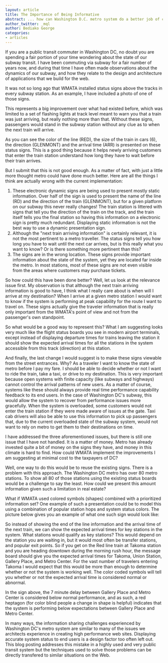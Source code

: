 ```yaml
---
layout: article
title: The Importance of Being Informative
abstract: ... how can Washington D.C. metro system do a better job of communicating train status using their existing electronic signs?
author_twitter: _mql
author: Bediako George
categories:
- articles
---
```


If you are a public transit commuter in Washington DC, no doubt you are spending a fair portion of your time wondering about the state of our subway transit. I have been commuting via subway for a fair number of years now, and during that time I have often made observations about the dynamics of our subway, and how they relate to the design and architecture of applications that we build for the web.

It was not so long ago that WMATA installed status signs above the tracks in every subway station. As an example, I have included a photo of one of those signs.

This represents a big improvement over what had existed before, which was limited to a set of flashing lights at track level meant to warn you that a train was just arriving, but really nothing more than that. Without these signs, passengers would stand in the subway station without any clue as to when the next train will arrive.

As you can see the color of the line (RED), the size of the train in cars (6), the direction (GLENMONT) and the arrival time (ARR) is presented on these status signs. This is a good thing because it helps newly arriving customers that enter the train station understand how long they have to wait before their train arrives.

But I submit that this is not good enough. As a matter of fact, with just a little more thought metro could have done much better. Here are all the things I think are actually wrong with the current implementation:

1. These electronic dynamic signs are being used to present mostly static information. Over half of the sign is used to present the name of the line (RD) and the direction of the train (GLENMONT), but for a given platform on our subway this never really changes! The train station is littered with signs that tell you the direction of the train on the track, and the train itself tells you the final station so having this information on a electronic sign is pretty much redundant. Displaying static information is not the best way to use a dynamic presentation sign.
2. Although the "next train arriving information" is certainly relevant, it is not the most pertinent to a metro traveller. The status signs tell you how long you have to wait until the next car arrives, but is this really what you want to know? Or is there something more pertinent than this?
3. The signs are in the wrong location. These signs provide important information about the state of the system, yet they are located far inside the metro. In most stations, most of these signs are not even visible from the areas where customers may purchase tickets.

So how could this have been done better? Well, let us look at the relevance issue first. My observation is that although the next train arriving information is good to have, I think what I really care about is when will I arrive at my destination? When I arrive at a given metro station I would want to know if the system is performing at peak capability for the route I want to travel on. These signs actually give the traveler information that is really only important from the WMATA's point of view and not from the passenger's own standpoint.

So what would be a good way to represent this? What I am suggesting looks very much like the flight status boards you see in modern airport terminals, except instead of displaying departure times for trains leaving the station it should show the expected arrival times for all the stations in the system accessible from this track (direction) at this station.

And finally, the last change I would suggest is to make these signs viewable from the street entrances. Why? As a traveler I want to know the state of metro before I pay my fare. I should be able to decide whether or not I want to ride the train, take a taxi, or drive to my destination. This is very important because open systems with finite capacity (like subways and highways) cannot control the arrival patterns of new users. As a matter of course, systems like these should always provide real time performance capability feedback to its end users. In the case of Washington DC's subway, this would allow the system to recover from performance issues more gracefully. When the system is overloaded, some customers would not enter the train station if they were made aware of issues at the gate. Taxi cab drivers will also be able to use this information to pick up passengers that, due to the current overloaded state of the subway system, would not want to rely on metro to get them to their destinations on time.

I have addressed the three aforementioned issues, but there is still one issue that I have not handled. It is a matter of money. Metro has already invested quite a bit of money on the signs they have, and money in this climate is hard to find. How could WMATA implement the improvements I am suggesting at minimal cost to the taxpayers of DC?

Well, one way to do this would be to reuse the existing signs. There is a problem with this approach. The Washington DC metro has over 80 metro stations. To show all 80 of those stations using the existing status boards would be a challenge to say the least. How could we present this amount information given such a limitation in real estate?

What if WMATA used colored symbols (shapes) combined with a prioritized information set? One example of such a presentation could be to model this using a combination of popular station hops and system status colors. The picture below gives you an example of what one such sign would look like:

So instead of showing the end of the line information and the arrival time of the next train, we can show the expected arrival times for key stations in the system. What stations would qualify as key stations? This would depend on the station you are waiting in, but it would most often be transfer stations, and popular exit points. So if you get on the Red line train at Takoma station and you are heading downtown during the morning rush hour, the message board should give you the expected arrival times for Takoma, Union Station, Gallery Place, and Metro Center. For the vast number of travelers entering Takoma I would expect that this would be more than enough to determine whether or not the system is working well. The color coded symbols will tell you whether or not the expected arrival time is considered normal or abnormal.

In the sign above, the 7 minute delay between Gallery Place and Metro Center is considered below normal performance, and as such, a red heptagon (for color blind people a change in shape is helpful) indicates that the system is performing below expectations between Gallery Place and Metro Center.

In many ways, the information sharing challenges experienced by Washington DC's metro system are similar to many of the issues we architects experience in creating high performance web sites. Displaying accurate system status to end users is a design factor too often left out. This blog posting addresses this mistake in a highly used and very public transit system but the techniques used to solve those problems can be directly transfered to similar situations on the Web.